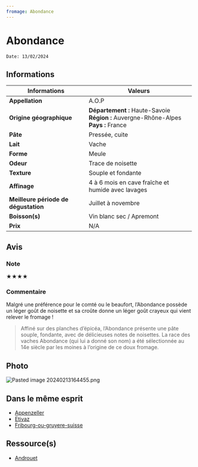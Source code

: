 ```yaml
---
fromage: Abondance
---
```

# Abondance

```
Date: 13/02/2024
```
## Informations

| Informations | Valeurs |
| ---- | ---- |
| **Appellation** | A.O.P |
| **Origine géographique** | **Département :** Haute-Savoie<br>**Région :** Auvergne-Rhône-Alpes<br>**Pays :** France |
| **Pâte** | Pressée, cuite |
| **Lait** | Vache |
| **Forme** | Meule |
| **Odeur** | Trace de noisette |
| **Texture** | Souple et fondante |
| **Affinage** | 4 à 6 mois en cave fraîche et humide avec lavages |
| **Meilleure période de dégustation** | Juillet à novembre |
| **Boisson(s)** | Vin blanc sec / Apremont |
| **Prix** | N/A |

## Avis
### Note
★★★★

### Commentaire
Malgré une préférence pour le comté ou le beaufort, l’Abondance possède un léger goût de noisette et sa croûte donne un léger goût crayeux qui vient relever le fromage ! 

> Affiné sur des planches d’épicéa, l’Abondance présente une pâte souple, fondante, avec de délicieuses notes de noisettes. La race des vaches Abondance (qui lui a donné son nom) a été sélectionnée au 14e siècle par les moines à l’origine de ce doux fromage.

## Photo
![Pasted image 20240213164455.png](./M%C3%A9dias/Pasted%20image%2020240213164455.png)

## Dans le même esprit
* [Appenzeller](./Appenzeller.md)
* [Etivaz](./Etivaz.md)
* [Fribourg-ou-gruyere-suisse](./Fribourg-ou-gruyere-suisse.md)

## Ressource(s)
* [Androuet](http://androuet.com/Abondance-89.html)
